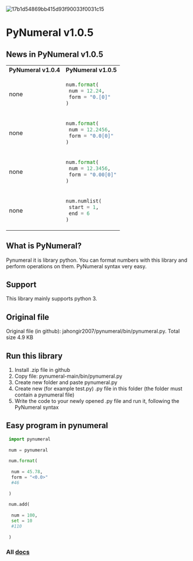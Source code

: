 ![17b1d54869bb415d93f90033f0031c15](https://user-images.githubusercontent.com/69193276/115025179-76e96b00-9eda-11eb-9137-91cd34ad60d9.png)
# PyNumeral v1.0.5
## News in PyNumeral v1.0.5
<table>
 <tr>
  <td><b>PyNumeral v1.0.4</b></td>
  <td><b>PyNumeral v1.0.5</b></td>
 </tr>
  <tr>
  <td>
   none
   </td>
    <td>
   
   ```python
   num.format(
    num = 12.24,
    form = "0.[0]"
   )
   ```
   </td>
   </tr>
 <tr>
     <td>
    none
   </td>
    <td>
   
   ```python
   num.format(
    num = 12.2456,
    form = "0.0[0]"
   )
   ```
    
   </td>
 </tr>
  <tr>
     <td>
    none
   </td>
    <td>
   
   ```python
   num.format(
    num = 12.3456,
    form = "0.00[0]"
   )
   ```
    
   </td>
 </tr>
   <tr>
     <td>
    none
   </td>
    <td>
   
   ```python
   num.numlist(
    start = 1,
    end = 6
   )
   ```
    
   </td>
 </tr>
</table>

## What is PyNumeral? 
Pynumeral it is library python. You can format numbers with this library and perform operations on them. PyNumeral syntax very easy.
## Support
This library mainly supports python 3.
## Original file
Original file (in github): jahongir2007/pynumeral/bin/pynumeral.py. Total size 4.9 KB
## Run this library
1. Install .zip file in github
2. Copy file: pynumeral-main/bin/pynumeral.py
3. Create new folder and paste pynumeral.py
4. Create new (for example test.py) .py file in this folder (the folder must contain a pynumeral file)
5. Write the code to your newly opened .py file and run it, following the PyNumeral syntax
## Easy program in pynumeral
```python
 import pynumeral
 
 num = pynumeral
 
 num.format(
 
  num = 45.78,
  form = "<0.0>"
  #46
  
 )
 
 num.add(
 
  num = 100,
  set = 10
  #110
  
 )
```
### All [docs](https://jahongir2007.github.io/pynumeral/)
